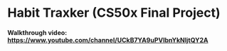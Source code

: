 # Habit Traxker (CS50x Final Project)

#### Walkthrough video: https://www.youtube.com/channel/UCkB7YA9uPVlbnYkNljtQY2A

